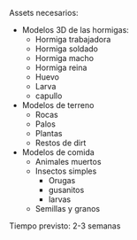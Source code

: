 Assets necesarios:

- Modelos 3D de las hormigas:
	- Hormiga trabajadora
	- Hormiga soldado
	- Hormiga macho
	- Hormiga reina
	- Huevo
	- Larva
	- capullo
- Modelos de terreno
	- Rocas
	- Palos
	- Plantas
	- Restos de dirt
- Modelos de comida
	- Animales muertos
	- Insectos simples
		- Orugas
		- gusanitos
		- larvas
	- Semillas y granos

Tiempo previsto: 2-3 semanas